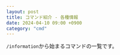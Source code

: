 ```yaml
---
layout: post
title: コマンド紹介 - 各種情報
date: 2024-04-10 09:00 +0900
category: "cmd"
---
```


`/information`から始まるコマンドの一覧です。
